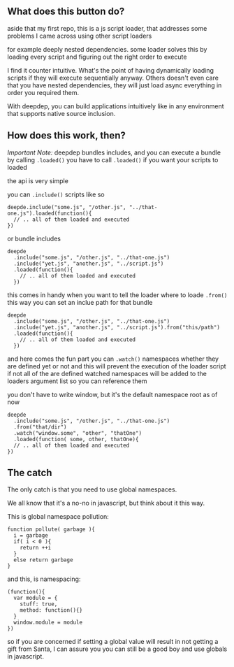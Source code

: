 ## What does this button do?
aside that my first repo, this is a js script loader,
that addresses some problems I came across using other script loaders

for example deeply nested dependencies.
some loader solves this by loading every script and figuring out the right order to execute

I find it counter intuitive. What's the point of having dynamically loading scripts if they
will execute sequentially anyway.
Others doesn't even care that you have nested dependencies, they will just load
async everything in order you required them.

With deepdep, you can build applications intuitively like in any environment that
supports native source inclusion.

## How does this work, then?

*Important Note:*
deepdep bundles includes, and you can execute a bundle by calling `.loaded()`
you have to call `.loaded()` if you want your scripts to loaded

the api is very simple

you can `.include()` scripts like so

    deepde.include("some.js", "/other.js", "../that-one.js").loaded(function(){
      // .. all of them loaded and executed
    })

or bundle includes

    deepde
      .include("some.js", "/other.js", "../that-one.js")
      .include("yet.js", "another.js", "../script.js")
      .loaded(function(){
        // .. all of them loaded and executed
      })

this comes in handy when you want to tell the loader where to loade `.from()`
this way you can set an inclue path for that bundle


    deepde
      .include("some.js", "/other.js", "../that-one.js")
      .include("yet.js", "another.js", "../script.js").from("this/path")
      .loaded(function(){
        // .. all of them loaded and executed
      })

and here comes the fun part
you can `.watch()` namespaces whether they are defined yet or not
and this will prevent the execution of the loader script if not all of the are defined
watched namespaces will be added to the loaders argument list so you can reference them

you don't have to write window, but it's the default namespace root as of now

    deepde
      .include("some.js", "/other.js", "../that-one.js")
      .from("that/dir")
      .watch("window.some", "other", "thatOne")
      .loaded(function( some, other, thatOne){
      // .. all of them loaded and executed
    })

## The catch

The only catch is that you need to use global namespaces.

We all know that it's a no-no in javascript, but think about it this way.

This is global namespace pollution:

    function pollute( garbage ){
      i = garbage
      if( i < 0 ){
        return ++i
      }
      else return garbage
    }

and this, is namespacing:

    (function(){
      var module = {
        stuff: true,
        method: function(){}
      }
      window.module = module
    })

so if you are concerned if setting a global value will result in not getting a gift from Santa,
I can assure you you can still be a good boy and use globals in javascript.